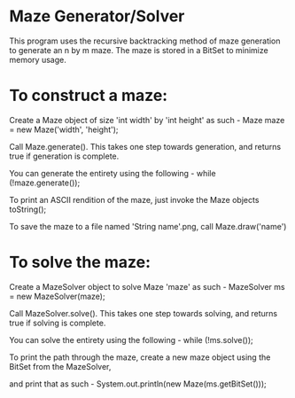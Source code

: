# Maze Generator/Solver
This program uses the recursive backtracking method of maze generation to generate an n by m maze. The maze is stored in a BitSet to minimize memory usage.
# To construct a maze:
Create a Maze object of size 'int width' by 'int height' as such - Maze maze = new Maze('width', 'height');

Call Maze.generate(). This takes one step towards generation, and returns true if generation is complete.

You can generate the entirety using the following - while (!maze.generate());

To print an ASCII rendition of the maze, just invoke the Maze objects toString();

To save the maze to a file named 'String name'.png, call Maze.draw('name')

# To solve the maze:
Create a MazeSolver object to solve Maze 'maze' as such - MazeSolver ms = new MazeSolver(maze);

Call MazeSolver.solve(). This takes one step towards solving, and returns true if solving is complete.

You can solve the entirety using the following - while (!ms.solve());

To print the path through the maze, create a new maze object using the BitSet from the MazeSolver,

and print that as such - System.out.println(new Maze(ms.getBitSet()));

